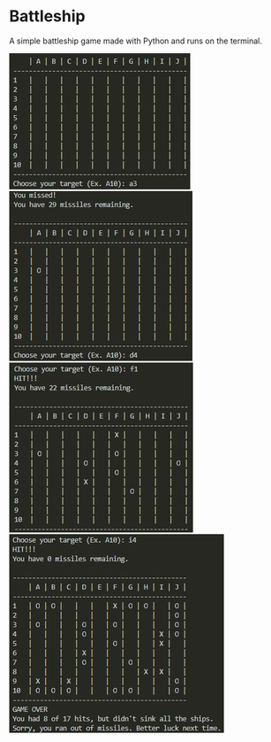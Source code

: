 # Battleship
A simple battleship game made with Python and runs on the terminal.

<img src="screenshots\1.JPG"> 
<img src="screenshots\2.JPG"> 
<img src="screenshots\3.JPG"> 
<img src="screenshots\4.JPG">